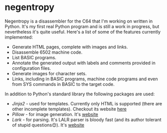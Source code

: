 # negentropy

Negentropy is a disassembler for the C64 that I'm working on written in Python. It's my first real Python program and is still a work in progress, but nevertheless it's quite useful. Here's a list of some of the features currently implemented:
* Generate HTML pages, complete with images and links.
* Disassemble 6502 machine code.
* List BASIC programs.
* Annotate the generated output with labels and comments provided in configuration files.
* Generate images for character sets.
* Links, including in BASIC programs, machine code programs and even from SYS commands in BASIC to the target code.

In addition to Python's standard library the following packages are used:
* *Jinja2* - used for templates. Currently only HTML is supported (there are other incomplete templates). Checkout its website [here](http://jinja.pocoo.org/)
* *Pillow* - for image generation. It's [website](https://python-pillow.org/)
* *Lark* - for parsing. It's LALR parser is bloody fast (and its author tolerant of stupid questions😊). It's [website](https://github.com/lark-parser/lark)
